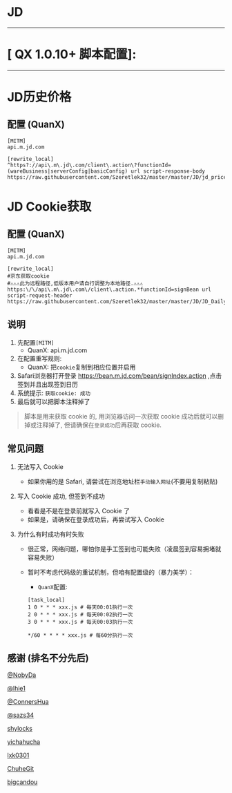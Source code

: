# JD

*************************
# [ QX 1.0.10+ 脚本配置]:
*************************

# JD历史价格

## 配置 (QuanX)

```properties
[MITM]
api.m.jd.com

[rewrite_local]
^https?://api\.m\.jd\.com/client\.action\?functionId=(wareBusiness|serverConfig|basicConfig) url script-response-body https://raw.githubusercontent.com/Szeretlek32/master/master/JD/jd_price.js
```

# JD Cookie获取

## 配置 (QuanX)

```properties
[MITM]
api.m.jd.com

[rewrite_local]
#京东获取cookie
#⚠️⚠️⚠️此为远程路径,低版本用户请自行调整为本地路径.⚠️⚠️⚠️
https:\/\/api\.m\.jd\.com\/client\.action.*functionId=signBean url script-request-header https://raw.githubusercontent.com/Szeretlek32/master/master/JD/JD_DailyBonus.js
```

## 说明

1. 先配置`[MITM]`
   - QuanX: api.m.jd.com
2. 在配置重写规则:
   - QuanX: 把`cookie`复制到相应位置并启用
3. Safari浏览器打开登录 https://bean.m.jd.com/bean/signIndex.action ,点击签到并且出现签到日历
4. 系统提示: `获取cookie: 成功`
5. 最后就可以把脚本注释掉了

> 脚本是用来获取 cookie 的, 用浏览器访问一次获取 cookie 成功后就可以删掉或注释掉了, 但请确保在`登录成功`后再获取 cookie.

## 常见问题

1. 无法写入 Cookie

   - 如果你用的是 Safari, 请尝试在浏览地址栏`手动输入网址`(不要用复制粘贴)

2. 写入 Cookie 成功, 但签到不成功

   - 看看是不是在登录前就写入 Cookie 了
   - 如果是，请确保在登录成功后，再尝试写入 Cookie

3. 为什么有时成功有时失败

   - 很正常，网络问题，哪怕你是手工签到也可能失败（凌晨签到容易拥堵就容易失败）
   - 暂时不考虑代码级的重试机制，但咱有配置级的（暴力美学）：
   
      - `QuanX`配置:

     ```properties
     [task_local]
     1 0 * * * xxx.js # 每天00:01执行一次
     2 0 * * * xxx.js # 每天00:02执行一次
     3 0 * * * xxx.js # 每天00:03执行一次

     */60 * * * * xxx.js # 每60分执行一次
     ```

## 感谢 (排名不分先后)

[@NobyDa](https://github.com/NobyDa)

[@lhie1](https://github.com/lhie1)

[@ConnersHua](https://github.com/ConnersHua)

[@sazs34](https://github.com/sazs34/)

[shylocks](https://github.com/shylocks)

[yichahucha](https://github.com/yichahucha)

[lxk0301](https://gitee.com/lxk0301)

[ChuheGit](https://github.com/ChuheGit)

[bigcandou](https://github.com/bigcandou)
